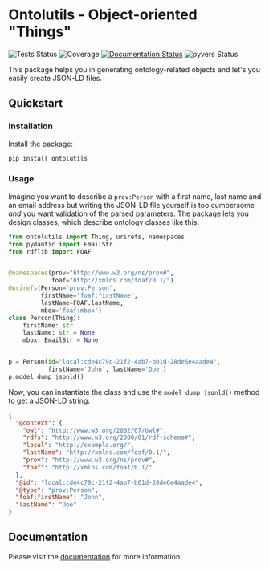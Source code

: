 # Ontolutils - Object-oriented "Things"

![Tests Status](https://github.com/matthiasprobst/ontology-utils/actions/workflows/tests.yml/badge.svg)
![Coverage](https://codecov.io/gh/matthiasprobst/ontology-utils/branch/main/graph/badge.svg)
[![Documentation Status](https://readthedocs.org/projects/ontology-utils/badge/?version=latest)](https://ontology-utils.readthedocs.io/en/latest/)
![pyvers Status](https://img.shields.io/badge/python-3.8%20%7C%203.9%20%7C%203.10%20%7C%203.11%20%7C%203.12-blue)

This package helps you in generating ontology-related objects and let's you easily create JSON-LD files.

## Quickstart

### Installation

Install the package:

```bash
pip install ontolutils
```

### Usage

Imagine you want to describe a `prov:Person` with a first name, last name and an email address but writing
the JSON-LD file yourself is too cumbersome *and* you want validation of the parsed parameters. The package
lets you design classes, which describe ontology classes like this:

```python
from ontolutils import Thing, urirefs, namespaces
from pydantic import EmailStr
from rdflib import FOAF


@namespaces(prov="http://www.w3.org/ns/prov#",
            foaf="http://xmlns.com/foaf/0.1/")
@urirefs(Person='prov:Person',
         firstName='foaf:firstName',
         lastName=FOAF.lastName,
         mbox='foaf:mbox')
class Person(Thing):
    firstName: str
    lastName: str = None
    mbox: EmailStr = None


p = Person(id="local:cde4c79c-21f2-4ab7-b01d-28de6e4aade4",
           firstName='John', lastName='Doe')
p.model_dump_jsonld()
```

Now, you can instantiate the class and use the `model_dump_jsonld()` method to get a JSON-LD string:

```json
{
  "@context": {
    "owl": "http://www.w3.org/2002/07/owl#",
    "rdfs": "http://www.w3.org/2000/01/rdf-schema#",
    "local": "http://example.org/",
    "lastName": "http://xmlns.com/foaf/0.1/",
    "prov": "http://www.w3.org/ns/prov#",
    "foaf": "http://xmlns.com/foaf/0.1/"
  },
  "@id": "local:cde4c79c-21f2-4ab7-b01d-28de6e4aade4",
  "@type": "prov:Person",
  "foaf:firstName": "John",
  "lastName": "Doe"
}
```

## Documentation

Please visit the [documentation](https://ontology-utils.readthedocs.io/en/latest/) for more information.

